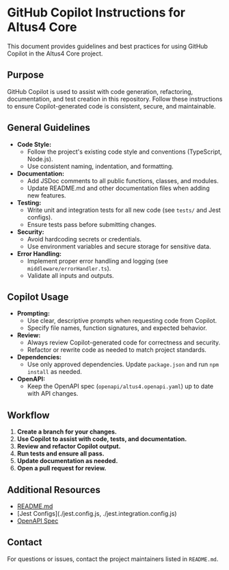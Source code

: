 # GitHub Copilot Instructions for Altus4 Core

This document provides guidelines and best practices for using GitHub Copilot in the Altus4 Core project.

## Purpose

GitHub Copilot is used to assist with code generation, refactoring, documentation, and test creation in this repository. Follow these instructions to ensure Copilot-generated code is consistent, secure, and maintainable.

## General Guidelines

- **Code Style:**
  - Follow the project's existing code style and conventions (TypeScript, Node.js).
  - Use consistent naming, indentation, and formatting.
- **Documentation:**
  - Add JSDoc comments to all public functions, classes, and modules.
  - Update README.md and other documentation files when adding new features.
- **Testing:**
  - Write unit and integration tests for all new code (see `tests/` and Jest configs).
  - Ensure tests pass before submitting changes.
- **Security:**
  - Avoid hardcoding secrets or credentials.
  - Use environment variables and secure storage for sensitive data.
- **Error Handling:**
  - Implement proper error handling and logging (see `middleware/errorHandler.ts`).
  - Validate all inputs and outputs.

## Copilot Usage

- **Prompting:**
  - Use clear, descriptive prompts when requesting code from Copilot.
  - Specify file names, function signatures, and expected behavior.
- **Review:**
  - Always review Copilot-generated code for correctness and security.
  - Refactor or rewrite code as needed to match project standards.
- **Dependencies:**
  - Use only approved dependencies. Update `package.json` and run `npm install` as needed.
- **OpenAPI:**
  - Keep the OpenAPI spec (`openapi/altus4.openapi.yaml`) up to date with API changes.

## Workflow

1. **Create a branch for your changes.**
2. **Use Copilot to assist with code, tests, and documentation.**
3. **Review and refactor Copilot output.**
4. **Run tests and ensure all pass.**
5. **Update documentation as needed.**
6. **Open a pull request for review.**

## Additional Resources

- [README.md](./README.md)
- [Jest Configs](./jest.config.js, ./jest.integration.config.js)
- [OpenAPI Spec](./openapi/altus4.openapi.yaml)

## Contact

For questions or issues, contact the project maintainers listed in `README.md`.
